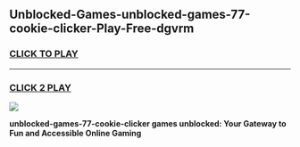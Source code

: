 
## Unblocked-Games-unblocked-games-77-cookie-clicker-Play-Free-dgvrm
<h3>
<a href="https://premium76.site?title=unblocked-games-77-cookie-clicker&ref=18A1">CLICK TO PLAY</a></h3>
<hr>

<h3>
<a href="https://premium76.site?title=unblocked-games-77-cookie-clicker&ref=18A1">CLICK 2 PLAY</a>
  
</h3>

<a href="https://premium76.site?title=unblocked-games-77-cookie-clicker&ref=18A1"><img src="https://clearcache.store/games.png"></a>


**unblocked-games-77-cookie-clicker games unblocked: Your Gateway to Fun and Accessible Online Gaming**
